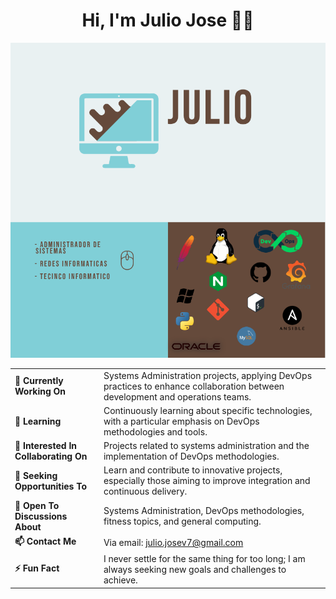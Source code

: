 <h1 align="center">Hi, I'm Julio Jose 👨‍💻 </h1>


<div style="text-align:right">
    <img src="./img/foto.png" alt="Descripción de la imagen" width="800"/>

</div>

|   |   |
|---|---|
| **🔭 Currently Working On** | Systems Administration projects, applying DevOps practices to enhance collaboration between development and operations teams. |
| **🌱 Learning** | Continuously learning about specific technologies, with a particular emphasis on DevOps methodologies and tools. |
| **👯 Interested In Collaborating On** | Projects related to systems administration and the implementation of DevOps methodologies. |
| **🤔 Seeking Opportunities To** | Learn and contribute to innovative projects, especially those aiming to improve integration and continuous delivery. |
| **💬 Open To Discussions About** | Systems Administration, DevOps methodologies, fitness topics, and general computing. |
| **📫 Contact Me** | Via email: julio.josev7@gmail.com |
| **⚡ Fun Fact** | I never settle for the same thing for too long; I am always seeking new goals and challenges to achieve. |



<!--
**JJVT02/JJVT02** is a ✨ _special_ ✨ repository because its `README.md` (this file) appears on your GitHub profile.

Here are some ideas to get you started:

- 🔭 I’m currently working on ...
- 🌱 I’m currently learning ...
- 👯 I’m looking to collaborate on ...
- 🤔 I’m looking for help with ...
- 💬 Ask me about ...
- 📫 How to reach me: ...
- 😄 Pronouns: ...
- ⚡ Fun fact: ...
-->
